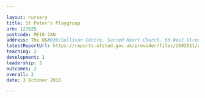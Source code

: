 ```yaml
---

layout: nursery
title: St Peter's Playgroup
urn: 127625
postcode: ME10 1AN
address: The O&#039;Sullivan Centre, Sacred Heart Church, 63 West Street, Kent, ME10 1AN
latestReportUrl: https://reports.ofsted.gov.uk/provider/files/2602811/urn/127625.pdf
teaching: 2
development: 1
leadership: 2
outcomes: 2
overall: 2
date: 3 October 2016

---
```

